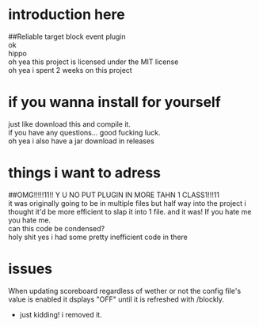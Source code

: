 # introduction here
##Reliable target block event plugin <br />
ok <br />
hippo <br />
oh yea this project is licensed under the MIT license <br />
oh yea i spent 2 weeks on this project
# if you wanna install for yourself
just like download this and compile it. <br />
if you have any questions... good fucking luck. <br />
oh yea i also have a jar download in releases
# things i want to adress
##OMG!!!!!11!! Y U NO PUT PLUGIN IN MORE TAHN 1 CLASS1!!!11 <br />
it was originally going to be in multiple files but half way into the project i thought it'd be more efficient to slap it into 1 file. and it was! If you hate me you hate me. <br />
can this code be condensed? <br />
holy shit yes i had some pretty inefficient code in there
# issues
When updating scoreboard regardless of wether or not the config file's value is enabled it dsplays "OFF" until it is refreshed with /blockly.
- just kidding! i removed it.
